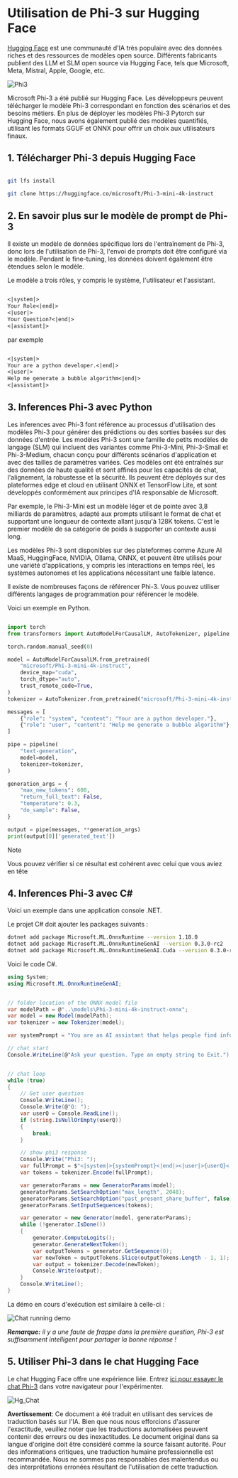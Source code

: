 # **Utilisation de Phi-3 sur Hugging Face**

[Hugging Face](https://huggingface.co/) est une communauté d'IA très populaire avec des données riches et des ressources de modèles open source. Différents fabricants publient des LLM et SLM open source via Hugging Face, tels que Microsoft, Meta, Mistral, Apple, Google, etc.

![Phi3](../../../../translated_images/Hg_Phi3.dc94956455e775c886b69f7430a05b7a42aab729a81fa4083c906812edb475f8.fr.png)

Microsoft Phi-3 a été publié sur Hugging Face. Les développeurs peuvent télécharger le modèle Phi-3 correspondant en fonction des scénarios et des besoins métiers. En plus de déployer les modèles Phi-3 Pytorch sur Hugging Face, nous avons également publié des modèles quantifiés, utilisant les formats GGUF et ONNX pour offrir un choix aux utilisateurs finaux.


## **1. Télécharger Phi-3 depuis Hugging Face**

```bash

git lfs install 

git clone https://huggingface.co/microsoft/Phi-3-mini-4k-instruct

```

## **2. En savoir plus sur le modèle de prompt de Phi-3**

Il existe un modèle de données spécifique lors de l'entraînement de Phi-3, donc lors de l'utilisation de Phi-3, l'envoi de prompts doit être configuré via le modèle. Pendant le fine-tuning, les données doivent également être étendues selon le modèle.

Le modèle a trois rôles, y compris le système, l'utilisateur et l'assistant.

```txt

<|system|>
Your Role<|end|>
<|user|>
Your Question?<|end|>
<|assistant|>

```

par exemple

```txt

<|system|>
Your are a python developer.<|end|>
<|user|>
Help me generate a bubble algorithm<|end|>
<|assistant|>

```

## **3. Inferences Phi-3 avec Python**

Les inferences avec Phi-3 font référence au processus d'utilisation des modèles Phi-3 pour générer des prédictions ou des sorties basées sur des données d'entrée. Les modèles Phi-3 sont une famille de petits modèles de langage (SLM) qui incluent des variantes comme Phi-3-Mini, Phi-3-Small et Phi-3-Medium, chacun conçu pour différents scénarios d'application et avec des tailles de paramètres variées. Ces modèles ont été entraînés sur des données de haute qualité et sont affinés pour les capacités de chat, l'alignement, la robustesse et la sécurité. Ils peuvent être déployés sur des plateformes edge et cloud en utilisant ONNX et TensorFlow Lite, et sont développés conformément aux principes d'IA responsable de Microsoft.

Par exemple, le Phi-3-Mini est un modèle léger et de pointe avec 3,8 milliards de paramètres, adapté aux prompts utilisant le format de chat et supportant une longueur de contexte allant jusqu'à 128K tokens. C'est le premier modèle de sa catégorie de poids à supporter un contexte aussi long.

Les modèles Phi-3 sont disponibles sur des plateformes comme Azure AI MaaS, HuggingFace, NVIDIA, Ollama, ONNX, et peuvent être utilisés pour une variété d'applications, y compris les interactions en temps réel, les systèmes autonomes et les applications nécessitant une faible latence.

Il existe de nombreuses façons de référencer Phi-3. Vous pouvez utiliser différents langages de programmation pour référencer le modèle.

Voici un exemple en Python.

```python

import torch
from transformers import AutoModelForCausalLM, AutoTokenizer, pipeline

torch.random.manual_seed(0)

model = AutoModelForCausalLM.from_pretrained(
    "microsoft/Phi-3-mini-4k-instruct", 
    device_map="cuda", 
    torch_dtype="auto", 
    trust_remote_code=True, 
)
tokenizer = AutoTokenizer.from_pretrained("microsoft/Phi-3-mini-4k-instruct")

messages = [
    {"role": "system", "content": "Your are a python developer."},
    {"role": "user", "content": "Help me generate a bubble algorithm"},
]

pipe = pipeline(
    "text-generation",
    model=model,
    tokenizer=tokenizer,
)

generation_args = {
    "max_new_tokens": 600,
    "return_full_text": False,
    "temperature": 0.3,
    "do_sample": False,
}

output = pipe(messages, **generation_args)
print(output[0]['generated_text'])


```

> [!NOTE]
> Vous pouvez vérifier si ce résultat est cohérent avec celui que vous aviez en tête

## **4. Inferences Phi-3 avec C#**

Voici un exemple dans une application console .NET.

Le projet C# doit ajouter les packages suivants :

```bash
dotnet add package Microsoft.ML.OnnxRuntime --version 1.18.0
dotnet add package Microsoft.ML.OnnxRuntimeGenAI --version 0.3.0-rc2
dotnet add package Microsoft.ML.OnnxRuntimeGenAI.Cuda --version 0.3.0-rc2
```

Voici le code C#.

```csharp
using System;
using Microsoft.ML.OnnxRuntimeGenAI;


// folder location of the ONNX model file
var modelPath = @"..\models\Phi-3-mini-4k-instruct-onnx";
var model = new Model(modelPath);
var tokenizer = new Tokenizer(model);

var systemPrompt = "You are an AI assistant that helps people find information. Answer questions using a direct style. Do not share more information that the requested by the users.";

// chat start
Console.WriteLine(@"Ask your question. Type an empty string to Exit.");


// chat loop
while (true)
{
    // Get user question
    Console.WriteLine();
    Console.Write(@"Q: ");
    var userQ = Console.ReadLine();    
    if (string.IsNullOrEmpty(userQ))
    {
        break;
    }

    // show phi3 response
    Console.Write("Phi3: ");
    var fullPrompt = $"<|system|>{systemPrompt}<|end|><|user|>{userQ}<|end|><|assistant|>";
    var tokens = tokenizer.Encode(fullPrompt);

    var generatorParams = new GeneratorParams(model);
    generatorParams.SetSearchOption("max_length", 2048);
    generatorParams.SetSearchOption("past_present_share_buffer", false);
    generatorParams.SetInputSequences(tokens);

    var generator = new Generator(model, generatorParams);
    while (!generator.IsDone())
    {
        generator.ComputeLogits();
        generator.GenerateNextToken();
        var outputTokens = generator.GetSequence(0);
        var newToken = outputTokens.Slice(outputTokens.Length - 1, 1);
        var output = tokenizer.Decode(newToken);
        Console.Write(output);
    }
    Console.WriteLine();
}
```

La démo en cours d'exécution est similaire à celle-ci :

![Chat running demo](../../../../imgs/02/csharp/20SampleConsole.gif)

***Remarque:** il y a une faute de frappe dans la première question, Phi-3 est suffisamment intelligent pour partager la bonne réponse !*

## **5. Utiliser Phi-3 dans le chat Hugging Face**

Le chat Hugging Face offre une expérience liée. Entrez [ici pour essayer le chat Phi-3](https://huggingface.co/chat/models/microsoft/Phi-3-mini-4k-instruct) dans votre navigateur pour l'expérimenter.

![Hg_Chat](../../../../translated_images/Hg_Chat.6ca1ac61a91bc770f0fb8043586eaf117397de78a5f3c77dac81a6f115c5347c.fr.png)

**Avertissement**:
Ce document a été traduit en utilisant des services de traduction basés sur l'IA. Bien que nous nous efforcions d'assurer l'exactitude, veuillez noter que les traductions automatisées peuvent contenir des erreurs ou des inexactitudes. Le document original dans sa langue d'origine doit être considéré comme la source faisant autorité. Pour des informations critiques, une traduction humaine professionnelle est recommandée. Nous ne sommes pas responsables des malentendus ou des interprétations erronées résultant de l'utilisation de cette traduction.